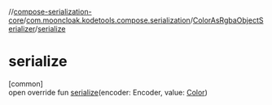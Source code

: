 //[compose-serialization-core](../../../index.md)/[com.mooncloak.kodetools.compose.serialization](../index.md)/[ColorAsRgbaObjectSerializer](index.md)/[serialize](serialize.md)

# serialize

[common]\
open override fun [serialize](serialize.md)(encoder: Encoder, value: [Color](https://developer.android.com/reference/kotlin/androidx/compose/ui/graphics/Color.html))
